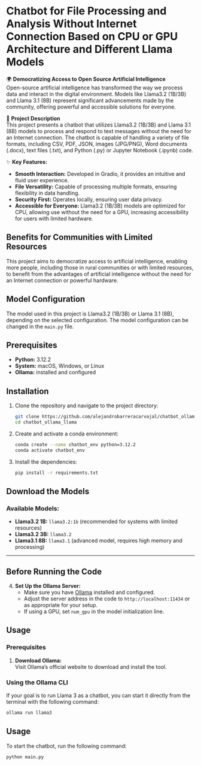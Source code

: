 # Chatbot for File Processing and Analysis Without Internet Connection Based on CPU or GPU Architecture and Different Llama Models

🌍 **Democratizing Access to Open Source Artificial Intelligence**  
Open-source artificial intelligence has transformed the way we process data and interact in the digital environment. Models like Llama3.2 (1B/3B) and Llama 3.1 (8B) represent significant advancements made by the community, offering powerful and accessible solutions for everyone.

👥 **Project Description**  
This project presents a chatbot that utilizes Llama3.2 (1B/3B) and Llama 3.1 (8B) models to process and respond to text messages without the need for an Internet connection. The chatbot is capable of handling a variety of file formats, including CSV, PDF, JSON, images (JPG/PNG), Word documents (.docx), text files (.txt), and Python (.py) or Jupyter Notebook (.ipynb) code.

✨ **Key Features:**
- **Smooth Interaction:** Developed in Gradio, it provides an intuitive and fluid user experience.
- **File Versatility:** Capable of processing multiple formats, ensuring flexibility in data handling.
- **Security First:** Operates locally, ensuring user data privacy.
- **Accessible for Everyone:** Llama3.2 (1B/3B) models are optimized for CPU, allowing use without the need for a GPU, increasing accessibility for users with limited hardware.

## Benefits for Communities with Limited Resources

This project aims to democratize access to artificial intelligence, enabling more people, including those in rural communities or with limited resources, to benefit from the advantages of artificial intelligence without the need for an Internet connection or powerful hardware.

## Model Configuration

The model used in this project is Llama3.2 (1B/3B) or Llama 3.1 (8B), depending on the selected configuration. The model configuration can be changed in the `main.py` file.

## Prerequisites

- **Python:** 3.12.2
- **System:** macOS, Windows, or Linux
- **Ollama:** installed and configured

## Installation

1. Clone the repository and navigate to the project directory:

    ```bash
    git clone https://github.com/alejandrobarreracarvajal/chatbot_ollama_llama.git
    cd chatbot_ollama_llama
    ```

2. Create and activate a conda environment:

    ```bash
    conda create --name chatbot_env python=3.12.2
    conda activate chatbot_env
    ```

3. Install the dependencies:

    ```bash
    pip install -r requirements.txt
    ```
## Download the Models

### Available Models:
- **Llama3.2 1B:** `llama3.2:1b` (recommended for systems with limited resources)
- **Llama3.2 3B:** `llama3.2`
- **Llama3.1 8B:** `llama3.1` (advanced model, requires high memory and processing)

---

## Before Running the Code

4. **Set Up the Ollama Server:**
   - Make sure you have [Ollama](https://ollama.com/) installed and configured.
   - Adjust the server address in the code to `http://localhost:11434` or as appropriate for your setup.
   - If using a GPU, set `num_gpu` in the model initialization line.

## Usage

### Prerequisites
1. **Download Ollama:**  
   Visit Ollama’s official website to download and install the tool.

### Using the Ollama CLI
If your goal is to run Llama 3 as a chatbot, you can start it directly from the terminal with the following command:

```bash
ollama run llama3
```
## Usage

To start the chatbot, run the following command:

```bash
python main.py
```
